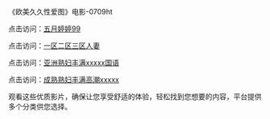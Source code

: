 《欧美久久性爱图》电影-0709ht

点击访问：<a href="https://heiliaoll4qsx.pages.dev">五月婷婷99</a>

点击访问：<a href="https://heiliaowzu4ur.pages.dev">一区二区三区人妻</a>

点击访问：<a href="https://heiliaozj3tjd.pages.dev">亚洲熟妇丰满xxxxx国语</a>

点击访问：<a href="https://heiliaoe8ajia.pages.dev">成熟熟妇丰满高潮xxxxx</a>

观看这些优质影片，确保让您享受舒适的体验，轻松找到您想要的内容，平台提供多个分类供您选择。

<span style="display:none;">[Canonical link](https://github.com/mt20250709/mt3 ）</span>
